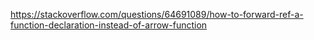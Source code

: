 https://stackoverflow.com/questions/64691089/how-to-forward-ref-a-function-declaration-instead-of-arrow-function
